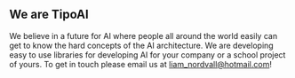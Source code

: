 ## We are TipoAI
We believe in a future for AI where people all around the world easily can get to know the hard concepts of the AI architecture. We are developing easy to use libraries for developing AI for your company or a school project of yours. To get in touch please email us at liam_nordvall@hotmail.com!
